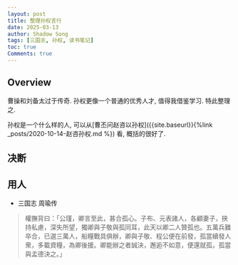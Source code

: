 ```yaml
---
layout: post
title: 整理孙权言行
date: 2025-03-13
author: Shadow Song
tags: [三国志, 孙权, 读书笔记]
toc: true
Comments: true
---
```


## Overview

曹操和刘备太过于传奇. 孙权更像一个普通的优秀人才, 值得我借鉴学习. 特此整理之. 

孙权是一个什么样的人, 可以从[曹丕问赵咨以孙权]({{site.baseurl}}{%link _posts/2020-10-14-赵咨孙权.md %})
看, 概括的很好了. 

## 决断



## 用人

- 三国志 周瑜传

> 權撫背曰：「公瑾，卿言至此，甚合孤心。子布、元表諸人，各顧妻子，挾持私慮，深失所望，獨卿與子敬與孤同耳，此天以卿二人贊孤也。五萬兵難卒合，已選三萬人，船糧戰具俱辦，卿與子敬、程公便在前發，孤當續發人衆，多載資糧，為卿後援。卿能辦之者誠決，邂逅不如意，便還就孤，孤當與孟德決之。」